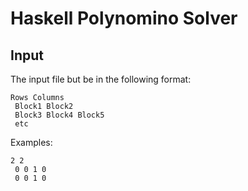 # Haskell Polynomino Solver

## Input
The input file but be in the following format:

~~~~
Rows Columns
 Block1 Block2
 Block3 Block4 Block5
 etc
~~~~

Examples:

~~~~
2 2
 0 0 1 0
 0 0 1 0
~~~~
